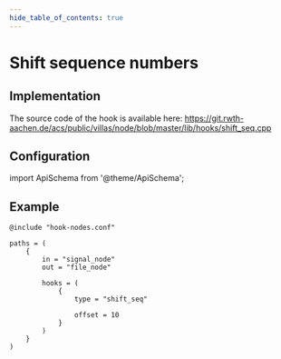 ```yaml
---
hide_table_of_contents: true
---
```


# Shift sequence numbers

## Implementation

The source code of the hook is available here:
https://git.rwth-aachen.de/acs/public/villas/node/blob/master/lib/hooks/shift_seq.cpp

## Configuration

import ApiSchema from '@theme/ApiSchema';

<ApiSchema example pointer="#/components/schemas/shift_seq" />

## Example

``` url="external/node/etc/examples/hooks/shift_seq.conf" title="node/etc/examples/hooks/shift_seq.conf"
@include "hook-nodes.conf"

paths = (
	{
		in = "signal_node"
		out = "file_node"

		hooks = (
			{
				type = "shift_seq"

				offset = 10
			}
		)
	}
)
```
